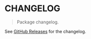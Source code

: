 # CHANGELOG

> Package changelog.

See [GitHub Releases](https://github.com/stdlib-js/math-base-special-bernoulli/releases) for the changelog.